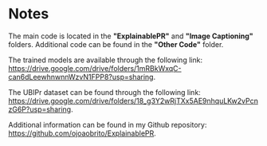 # Notes
The main code is located in the **"ExplainablePR"** and **"Image Captioning"** folders. Additional code can be found in the **"Other Code"** folder.

The trained models are available through the following link: https://drive.google.com/drive/folders/1mRBkWxqC-can6dLeewhnwnnWzvN1FPP8?usp=sharing.

The UBIPr dataset can be found through the following link: https://drive.google.com/drive/folders/18_g3Y2wRjTXx5AE9nhquLKw2vPcnzG6P?usp=sharing.

Additional information can be found in my Github repository: https://github.com/ojoaobrito/ExplainablePR.
